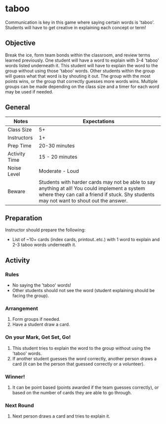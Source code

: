 # taboo

Communication is key in this game where saying certain words is 'taboo'. Students will have to get creative in explaining each concept or term!

## Objective

Break the ice, form team bonds within the classroom, and review terms learned previously. One student will have a word to explain with 3-4 'taboo' words listed underneath it. This student will have to explain the word to the group without using those 'taboo' words. Other students within the group will guess what that word is by shouting it out. The group with the most points wins, or the group that correctly guesses more words wins. Multiple groups can be made depending on the class size and a timer for each word may be used if needed.

## General  
Notes | Expectations
--------|------------
Class Size | 5+  
Instructors | 1+
Prep Time | 20-30 minutes
Activity Time | 15 - 20 minutes
Noise Level | Moderate - Loud
Beware | Students with harder cards may not be able to say anything at all! You could implement a system where they can call a friend if stuck. Shy students may not want to shout out the answer.

## Preparation

Instructor should prepare the following:
* List of ~10+ cards (index cards, printout..etc.) with 1 word to explain and 2-3 taboo words underneath it.

## Activity

### Rules
* No saying the 'taboo' words!
* Other students should not see the word (student explaining should be facing the group).

### Arrangement

1. Form groups if needed.
2. Have a student draw a card.

### On your Mark, Get Set, Go!   
1. This student tries to explain the word to the group without using the 'taboo' words.
2. If another student guesses the word correctly, another person draws a card (it can be the person that guessed correctly or a volunteer).

### Winner!
1. It can be point based (points awarded if the team guesses correctly), or based on the number of cards they are able to go through.

### Next Round
1. Next person draws a card and tries to explain it.
